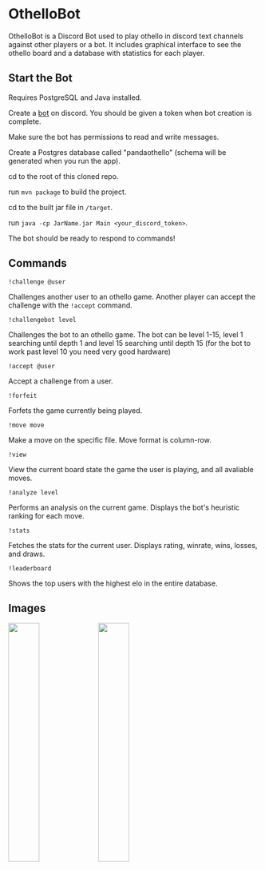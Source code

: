 # OthelloBot

OthelloBot is a Discord Bot used to play othello in discord text channels against other players or a bot. It includes graphical interface to see the othello board and a database with statistics for each player.

## Start the Bot

Requires PostgreSQL and Java installed.

Create a [bot](https://discord.com/developers/applications) on discord. You should be given a token when bot creation is complete.

Make sure the bot has permissions to read and write messages.

Create a Postgres database called "pandaothello" (schema will be generated when you run the app).

cd to the root of this cloned repo.

run `mvn package` to build the project.

cd to the built jar file in `/target`.

run `java -cp JarName.jar Main <your_discord_token>`.

The bot should be ready to respond to commands!

## Commands

`!challenge @user`

Challenges another user to an othello game. Another player can accept the challenge with the `!accept` command.

`!challengebot level`

Challenges the bot to an othello game. The bot can be level 1-15, level 1 searching until depth 1 and level 15 searching until depth 15 (for the bot to work past level 10 you need very good hardware)

`!accept @user`

Accept a challenge from a user.

`!forfeit`

Forfets the game currently being played.

`!move move`

Make a move on the specific file. Move format is column-row.

`!view`

View the current board state the game the user is playing, and all avaliable moves.

`!analyze level`

Performs an analysis on the current game. Displays the bot's heuristic ranking for each move.

`!stats`

Fetches the stats for the current user. Displays rating, winrate, wins, losses, and draws.

`!leaderboard`

Shows the top users with the highest elo in the entire database.


## Images

<img src="https://user-images.githubusercontent.com/58538077/181820016-f7f330ee-481b-4eb7-ab93-9047336fef0d.png" width="35%" height="35%">

<img src="https://user-images.githubusercontent.com/58538077/181821354-1f19f262-2679-4969-8204-75d8f251a847.png" width="35%" height="35%">
